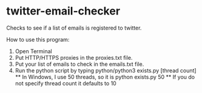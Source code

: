 # twitter-email-checker

Checks to see if a list of emails is registered to twitter.

How to use this program: 
1. Open Terminal
2. Put HTTP/HTTPS proxies in the proxies.txt file.
3. Put your list of emails to check in the emails.txt file.
4. Run the python script by typing python/python3 exists.py [thread count]
** In Windows, I use 50 threads, so it is python exists.py 50
** If you do not specify thread count it defaults to 10
